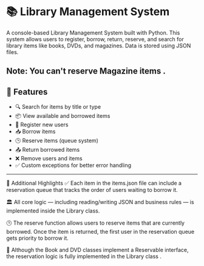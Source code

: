 # 📚 Library Management System

A console-based Library Management System built with Python. This system allows users to
register, borrow, return, reserve, and search for library items like books, DVDs, and magazines.
Data is stored using JSON files.

Note: You can't reserve Magazine items .
---

## 🚀 Features

- 🔍 Search for items by title or type
- 📦 View available and borrowed items
- 🙋 Register new users
- 📥 Borrow items
- 🕒 Reserve items (queue system)
- 📤 Return borrowed items
- ❌ Remove users and items
- ✅ Custom exceptions for better error handling

---

👀 Additional Highlights
✅ Each item in the items.json file can include a reservation queue that tracks the order of users waiting to borrow it.

🏛️ All core logic — including reading/writing JSON and business rules — is implemented inside the Library class.

🕒 The reserve function allows users to reserve items that are currently borrowed. Once the item is returned, the first user in the reservation queue gets priority to borrow it.

🎯 Although the Book and DVD classes implement a Reservable interface, the reservation logic is fully implemented in the Library class .

